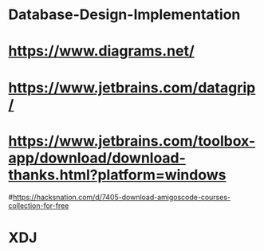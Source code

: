# Database-Design-Implementation

# https://www.diagrams.net/

# https://www.jetbrains.com/datagrip/

# https://www.jetbrains.com/toolbox-app/download/download-thanks.html?platform=windows

#https://hacksnation.com/d/7405-download-amigoscode-courses-collection-for-free 

# XDJ
